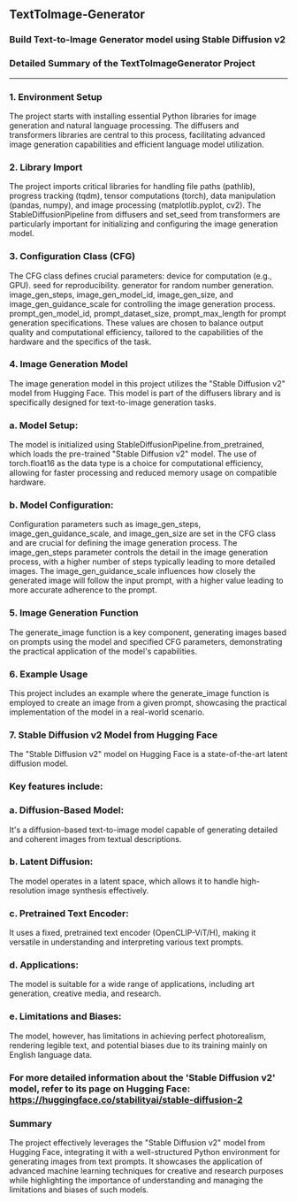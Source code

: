 ## TextToImage-Generator
### Build Text-to-Image Generator model using Stable Diffusion v2

### Detailed Summary of the TextToImageGenerator Project
---
### 1. Environment Setup
The project starts with installing essential Python libraries for image generation and natural language processing. The diffusers and transformers libraries are central to this process, facilitating advanced image generation capabilities and efficient language model utilization.
### 2. Library Import
The project imports critical libraries for handling file paths (pathlib), progress tracking (tqdm), tensor computations (torch), data manipulation (pandas, numpy), and image processing (matplotlib.pyplot, cv2). The StableDiffusionPipeline from diffusers and set_seed from transformers are particularly important for initializing and configuring the image generation model.
### 3. Configuration Class (CFG)
The CFG class defines crucial parameters:
device for computation (e.g., GPU).
seed for reproducibility.
generator for random number generation.
image_gen_steps, image_gen_model_id, image_gen_size, and image_gen_guidance_scale for controlling the image generation process.
prompt_gen_model_id, prompt_dataset_size, prompt_max_length for prompt generation specifications.
These values are chosen to balance output quality and computational efficiency, tailored to the capabilities of the hardware and the specifics of the task.
### 4. Image Generation Model
The image generation model in this project utilizes the "Stable Diffusion v2" model from Hugging Face. This model is part of the diffusers library and is specifically designed for text-to-image generation tasks.
### a. Model Setup:
The model is initialized using StableDiffusionPipeline.from_pretrained, which loads the pre-trained "Stable Diffusion v2" model. The use of torch.float16 as the data type is a choice for computational efficiency, allowing for faster processing and reduced memory usage on compatible hardware.
### b. Model Configuration:
Configuration parameters such as image_gen_steps, image_gen_guidance_scale, and image_gen_size are set in the CFG class and are crucial for defining the image generation process. The image_gen_steps parameter controls the detail in the image generation process, with a higher number of steps typically leading to more detailed images. The image_gen_guidance_scale influences how closely the generated image will follow the input prompt, with a higher value leading to more accurate adherence to the prompt.
### 5. Image Generation Function
The generate_image function is a key component, generating images based on prompts using the model and specified CFG parameters, demonstrating the practical application of the model's capabilities.
### 6. Example Usage
This project includes an example where the generate_image function is employed to create an image from a given prompt, showcasing the practical implementation of the model in a real-world scenario.
### 7. Stable Diffusion v2 Model from Hugging Face
The "Stable Diffusion v2" model on Hugging Face is a state-of-the-art latent diffusion model.
### Key features include:
### a. Diffusion-Based Model:
It's a diffusion-based text-to-image model capable of generating detailed and coherent images from textual descriptions.
### b. Latent Diffusion:
The model operates in a latent space, which allows it to handle high-resolution image synthesis effectively.
### c. Pretrained Text Encoder:
It uses a fixed, pretrained text encoder (OpenCLIP-ViT/H), making it versatile in understanding and interpreting various text prompts.
### d. Applications:
The model is suitable for a wide range of applications, including art generation, creative media, and research.
### e. Limitations and Biases:
The model, however, has limitations in achieving perfect photorealism, rendering legible text, and potential biases due to its training mainly on English language data.
### For more detailed information about the 'Stable Diffusion v2' model, refer to its page on Hugging Face: https://huggingface.co/stabilityai/stable-diffusion-2
### Summary
The project effectively leverages the "Stable Diffusion v2" model from Hugging Face, integrating it with a well-structured Python environment for generating images from text prompts. It showcases the application of advanced machine learning techniques for creative and research purposes while highlighting the importance of understanding and managing the limitations and biases of such models.
